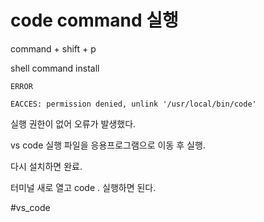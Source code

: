 # code command 실행
command + shift + p

shell command install


```
ERROR

EACCES: permission denied, unlink '/usr/local/bin/code'

```

실행 권한이 없어 오류가 발생했다.

vs code 실행 파일을 응용프로그램으로 이동 후 실행.

다시 설치하면 완료.

터미널 새로 열고 code . 실행하면 된다.


#vs_code
